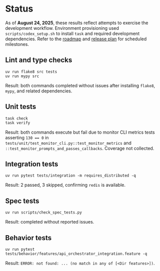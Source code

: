 # Status

As of **August 24, 2025**, these results reflect attempts to exercise the
development workflow. Environment provisioning used `scripts/codex_setup.sh`
to install `task` and required development dependencies. Refer to the
[roadmap](ROADMAP.md) and [release plan](docs/release_plan.md) for
scheduled milestones.

## Lint and type checks
```text
uv run flake8 src tests
uv run mypy src
```
Result: both commands completed without issues after installing
`flake8`, `mypy`, and related dependencies.

## Unit tests
```text
task check
task verify
```
Result: both commands execute but fail due to monitor CLI metrics tests
asserting `130 == 0` in
`tests/unit/test_monitor_cli.py::test_monitor_metrics` and
`::test_monitor_prompts_and_passes_callbacks`. Coverage not collected.

## Integration tests
```text
uv run pytest tests/integration -m requires_distributed -q
```
Result: 2 passed, 3 skipped, confirming `redis` is available.

## Spec tests
```text
uv run scripts/check_spec_tests.py
```
Result: completed without reported issues.

## Behavior tests
```text
uv run pytest tests/behavior/features/api_orchestrator_integration.feature -q
```
Result: `ERROR: not found: ... (no match in any of [<Dir features>])`.
